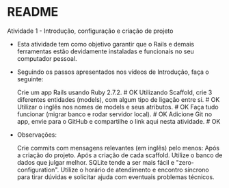 # README
Atividade 1 - Introdução, configuração e criação de projeto

* Esta atividade tem como objetivo garantir que o Rails e demais ferramentas estão devidamente instaladas e funcionais no seu computador pessoal.

* Seguindo os passos apresentados nos vídeos de Introdução, faça o seguinte:

    Crie um app Rails usando Ruby 2.7.2. # OK
    Utilizando Scaffold, crie 3 diferentes entidades (models), com algum tipo de ligação entre si. # OK
        Utilizar o inglês nos nomes de models e seus atributos. # OK
    Faça tudo funcionar (migrar banco e rodar servidor local). # OK
    Adicione Git no app, envie para o GitHub e compartilhe o link aqui nesta atividade. # OK

* Observações:

    Crie commits com mensagens relevantes (em inglês) pelo menos:
        Após a criação do projeto.
        Após a criação de cada scaffold.
    Utilize o banco de dados que julgar melhor.
        SQLite tende a ser mais fácil e "zero-configuration".
    Utilize o horário de atendimento e encontro síncrono para tirar dúvidas e solicitar ajuda com eventuais problemas técnicos.
